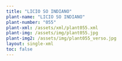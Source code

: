 ```yaml
---
title: "LICIO SO INDIANO"
plant-name: "LICIO SO INDIANO"
plant-number: "055"
plant-xml: /assets/xml/plant055.xml
plant-img: /assets/img/plant055.jpg
plant-img2: /assets/img/plant055_verso.jpg
layout: single-xml
toc: false
---
```

